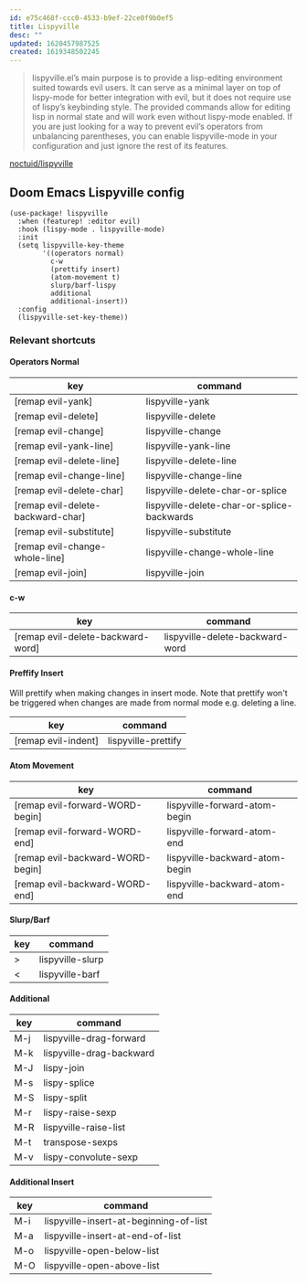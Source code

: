 ```yaml
---
id: e75c468f-ccc0-4533-b9ef-22ce0f9b0ef5
title: Lispyville
desc: ""
updated: 1620457987525
created: 1619348502245
---
```


> lispyville.el’s main purpose is to provide a lisp-editing environment suited towards evil users. It can serve as a minimal layer on top of lispy-mode for better integration with evil, but it does not require use of lispy’s keybinding style. The provided commands allow for editing lisp in normal state and will work even without lispy-mode enabled. If you are just looking for a way to prevent evil’s operators from unbalancing parentheses, you can enable lispyville-mode in your configuration and just ignore the rest of its features.

[noctuid/lispyville](https://github.com/noctuid/lispyville)

## Doom Emacs Lispyville config

```elisp
(use-package! lispyville
  :when (featurep! :editor evil)
  :hook (lispy-mode . lispyville-mode)
  :init
  (setq lispyville-key-theme
        '((operators normal)
          c-w
          (prettify insert)
          (atom-movement t)
          slurp/barf-lispy
          additional
          additional-insert))
  :config
  (lispyville-set-key-theme))
```

### Relevant shortcuts

#### Operators Normal

| key                               | command                                    |
| --------------------------------- | ------------------------------------------ |
| [remap evil-yank]                 | lispyville-yank                            |
| [remap evil-delete]               | lispyville-delete                          |
| [remap evil-change]               | lispyville-change                          |
| [remap evil-yank-line]            | lispyville-yank-line                       |
| [remap evil-delete-line]          | lispyville-delete-line                     |
| [remap evil-change-line]          | lispyville-change-line                     |
| [remap evil-delete-char]          | lispyville-delete-char-or-splice           |
| [remap evil-delete-backward-char] | lispyville-delete-char-or-splice-backwards |
| [remap evil-substitute]           | lispyville-substitute                      |
| [remap evil-change-whole-line]    | lispyville-change-whole-line               |
| [remap evil-join]                 | lispyville-join                            |

#### c-w

| key                               | command                         |
| --------------------------------- | ------------------------------- |
| [remap evil-delete-backward-word] | lispyville-delete-backward-word |

#### Preffify Insert

Will prettify when making changes in insert mode. Note that prettify won't be triggered when changes are made from normal mode e.g. deleting a line.

| key                 | command             |
| ------------------- | ------------------- |
| [remap evil-indent] | lispyville-prettify |

#### Atom Movement

| key                              | command                        |
| -------------------------------- | ------------------------------ |
| [remap evil-forward-WORD-begin]  | lispyville-forward-atom-begin  |
| [remap evil-forward-WORD-end]    | lispyville-forward-atom-end    |
| [remap evil-backward-WORD-begin] | lispyville-backward-atom-begin |
| [remap evil-backward-WORD-end]   | lispyville-backward-atom-end   |

#### Slurp/Barf

| key | command          |
| --- | ---------------- |
| >   | lispyville-slurp |
| <   | lispyville-barf  |

#### Additional

| key | command                  |
| --- | ------------------------ |
| M-j | lispyville-drag-forward  |
| M-k | lispyville-drag-backward |
| M-J | lispy-join               |
| M-s | lispy-splice             |
| M-S | lispy-split              |
| M-r | lispy-raise-sexp         |
| M-R | lispyville-raise-list    |
| M-t | transpose-sexps          |
| M-v | lispy-convolute-sexp     |

#### Additional Insert

| key | command                                |
| --- | -------------------------------------- |
| M-i | lispyville-insert-at-beginning-of-list |
| M-a | lispyville-insert-at-end-of-list       |
| M-o | lispyville-open-below-list             |
| M-O | lispyville-open-above-list             |


